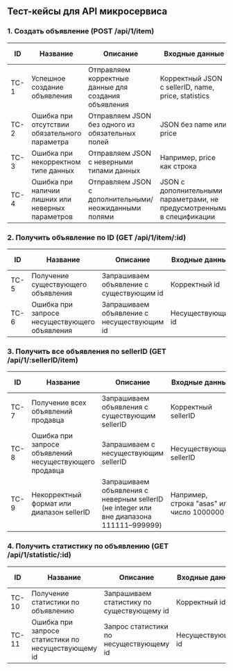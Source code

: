 
## Тест-кейсы для API микросервиса

### 1. Создать объявление (POST /api/1/item)
| ID  | Название | Описание | Входные данные | Ожидаемый результат |
|-----|----------|-----------|----------------|----------------------|
| TC-1 | Успешное создание объявления | Отправляем корректные данные для создания объявления | Корректный JSON с sellerID, name, price, statistics | Код 200, объявление создано, в ответе есть id |
| TC-2 | Ошибка при отсутствии обязательного параметра | Отправляем JSON без одного из обязательных полей | JSON без name или price | Код 400, сообщение об ошибке |
| TC-3 | Ошибка при некорректном типе данных | Отправляем JSON с неверными типами данных | Например, price как строка | Код 400, сообщение об ошибке |
| TC-4 | Ошибка при наличии лишних или неверных параметров | Отправляем JSON с дополнительными/неожиданными полями | JSON с дополнительными параметрами, не предусмотренными в спецификации | Код 400 или игнорирование лишних полей |

### 2. Получить объявление по ID (GET /api/1/item/:id)
| ID  | Название | Описание | Входные данные | Ожидаемый результат |
|-----|----------|-----------|----------------|----------------------|
| TC-5 | Получение существующего объявления | Запрашиваем объявление с существующим id | Корректный id | Код 200, корректный JSON |
| TC-6 | Ошибка при запросе несуществующего объявления | Запрашиваем объявление с несуществующим id | Несуществующий id | Код 404, сообщение об ошибке |

### 3. Получить все объявления по sellerID (GET /api/1/:sellerID/item)
| ID  | Название | Описание | Входные данные | Ожидаемый результат |
|-----|----------|-----------|----------------|----------------------|
| TC-7 | Получение всех объявлений продавца | Запрашиваем объявления с существующим sellerID | Корректный sellerID | Код 200, список объявлений |
| TC-8 | Ошибка при запросе объявлений несуществующего продавца | Запрашиваем с несуществующим sellerID | Несуществующий sellerID | Код 404, сообщение об ошибке |
| TC-9 | Некорректный формат или диапазон sellerID | Запрашиваем объявления с неверным sellerID (не integer или вне диапазона 111111–999999) | Например, строка "asas" или число 1000000 | Код 400 с сообщением об ошибке |

### 4. Получить статистику по объявлению (GET /api/1/statistic/:id)
| ID  | Название | Описание | Входные данные | Ожидаемый результат |
|-----|----------|-----------|----------------|----------------------|
| TC-10 | Получение статистики по объявлению | Запрашиваем статистику по существующему id | Корректный id | Код 200, корректный JSON |
| TC-11 | Ошибка при запросе статистики по несуществующему id | Запрос статистики по несуществующему id | Несуществующий id | Код 404, сообщение об ошибке |

